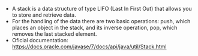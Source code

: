 - A stack is a data structure of type LIFO (Last In First Out) that allows you to store and retrieve data.
- For the handling of the data there are two basic operations: push, which places an object in the stack, and its inverse operation, pop, which removes the last stacked element.
- Oficial documentation: https://docs.oracle.com/javase/7/docs/api/java/util/Stack.html